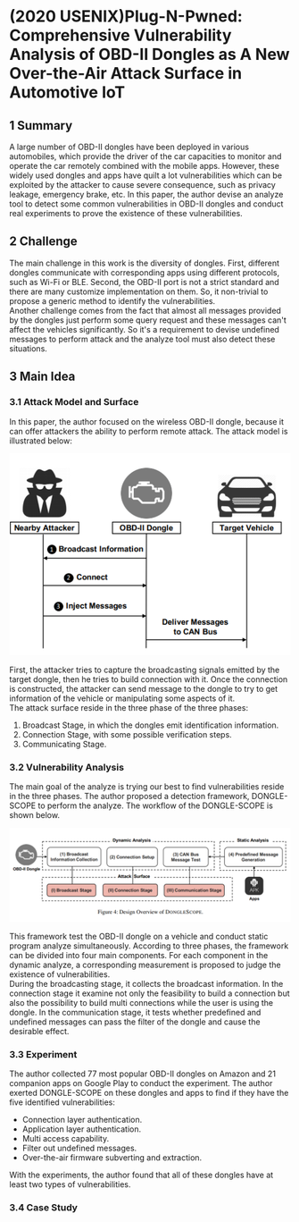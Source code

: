 # (2020 USENIX)Plug-N-Pwned: Comprehensive Vulnerability Analysis of OBD-II Dongles as A New Over-the-Air Attack Surface in Automotive IoT

## 1 Summary
A large number of OBD-II dongles have been deployed in  various automobiles, which provide the driver of the car capacities to monitor and operate the car remotely combined with the mobile apps. However, these widely used dongles and apps have quilt a lot vulnerabilities which can be exploited by the attacker to cause severe consequence, such as privacy leakage, emergency brake, etc. In this paper, the author devise an analyze tool to detect some common vulnerabilities in OBD-II dongles and conduct real experiments to prove the existence of these vulnerabilities.

## 2 Challenge
The main challenge in this work is the diversity of dongles. First, different dongles communicate with corresponding apps using different protocols, such as Wi-Fi or BLE. Second, the OBD-II port is not a strict standard and there are many customize implementation on them. So, it non-trivial to propose a generic method to identify the vulnerabilities.  
Another challenge comes from the fact that almost all messages provided by the dongles just perform some query request and these messages can't affect the vehicles significantly. So it's a requirement to devise undefined messages to perform attack and the analyze tool must also detect these situations.

## 3 Main Idea
### 3.1 Attack Model and Surface
In this paper, the author focused on the wireless OBD-II dongle, because it can offer attackers the ability to perform remote attack. The attack model is illustrated below:

![attack model](../images/wk6_attack_model.png)

First, the attacker tries to capture the broadcasting signals emitted by the target dongle, then he tries to build connection with it. Once the connection is  constructed, the attacker can send message to the dongle to try to get information of the vehicle or manipulating some aspects of it.  
The attack surface reside in the three phase of the three phases:

1. Broadcast Stage, in which the dongles emit identification information.
2. Connection Stage, with some possible verification steps.
3. Communicating Stage.

### 3.2 Vulnerability Analysis

The main goal of the analyze is trying our best to find vulnerabilities reside in the three phases. The author proposed a detection framework, DONGLE-SCOPE to perform the analyze. The workflow of the DONGLE-SCOPE is shown below.

![dongle scope workflow](../images/wk6_dongle_scope.png)

This framework test the OBD-II dongle on a vehicle and conduct static program analyze simultaneously. According to three phases, the framework can be divided into four main components. For each component in the dynamic analyze, a corresponding measurement is proposed to judge the existence of vulnerabilities.  
During the broadcasting stage, it collects the broadcast information. In the connection stage it examine not only the feasibility to build a connection but also the possibility to build multi connections while the user is using the dongle. In the communication stage, it tests whether predefined and undefined messages can pass the filter of the dongle and cause the desirable effect.

### 3.3 Experiment

The author collected 77 most popular OBD-II dongles on Amazon and 21 companion apps on Google Play to conduct the experiment. The author exerted DONGLE-SCOPE on these dongles and apps to find if they have the five identified vulnerabilities:

* Connection layer authentication.
* Application layer authentication.
* Multi access capability.
* Filter out undefined messages.
* Over-the-air firmware subverting and extraction.

With the experiments, the author found that all of these dongles have at least two types of vulnerabilities.

### 3.4 Case Study

